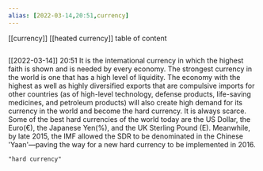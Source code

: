```yaml
---
alias: [2022-03-14,20:51,currency]
---
```

[[currency]] [[heated currency]]
table of content
```toc
```

[[2022-03-14]] 20:51
It is the intemational currency in which the highest faith is shown and is needed by every economy.
The strongest currency in the world is one that has a high level of liquidity.
The economy with the highest as well as highly diversified exports that are compulsive imports for other countries (as of high-level technology, defense products, life-saving medicines,
and petroleum products) will also create high demand for its currency in the world and become the hard currency.
It is always scarce.
Some of the best hard currencies of the world today are the US Dollar, the Euro(€), the Japanese Yen(%), and the UK Sterling Pound (E).
Meanwhile, by late 2015, the IMF allowed the SDR to be denominated in the Chinese 'Yaan'—paving the way for a new hard currency to be implemented in 2016.
```query
"hard currency"
```